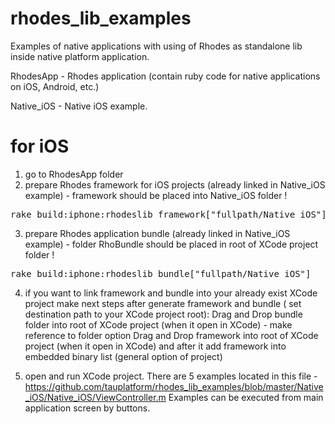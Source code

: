 # rhodes_lib_examples
Examples of native applications with using of Rhodes as standalone lib inside native platform application.

RhodesApp - Rhodes application (contain ruby code for native applications on iOS, Android, etc.)

Native_iOS - Native iOS example.

# for iOS
1. go to RhodesApp folder
2. prepare Rhodes framework for iOS projects (already linked in Native_iOS example) - framework should be placed into Native_iOS folder !

<pre>rake build:iphone:rhodeslib_framework["fullpath/Native_iOS"]</pre>

3. prepare Rhodes application bundle (already linked in Native_iOS example) - folder RhoBundle should be placed in root of XCode project folder !

<pre>rake build:iphone:rhodeslib_bundle["fullpath/Native_iOS"]</pre>

4. if you want to link framework and bundle into your already exist XCode project make next steps after generate framework and bundle ( set destination path to your XCode project root):
Drag and Drop bundle folder into root of XCode project (when it open in XCode) - make reference to folder option
Drag and Drop framework into root of XCode project (when it open in XCode) and after it add framework into embedded binary list (general option of project)

5. open and run XCode project. There are 5 examples located in this file - https://github.com/tauplatform/rhodes_lib_examples/blob/master/Native_iOS/Native_iOS/ViewController.m
Examples can be executed from main application screen by buttons.
